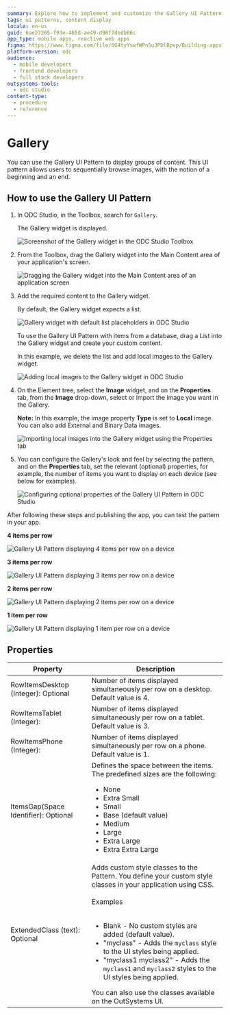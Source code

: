 ```yaml
---
summary: Explore how to implement and customize the Gallery UI Pattern in OutSystems Developer Cloud (ODC) to display content effectively.
tags: ui patterns, content display
locale: en-us
guid: 6ae27265-f93e-465d-ae49-d98f7dedb86c
app_type: mobile apps, reactive web apps
figma: https://www.figma.com/file/6G4tyYswfWPn5uJPDlBpvp/Building-apps?type=design&node-id=3203%3A9040&t=ZwHw8hXeFhwYsO5V-1
platform-version: odc
audience:
  - mobile developers
  - frontend developers
  - full stack developers
outsystems-tools:
  - odc studio
content-type:
  - procedure
  - reference
---
```


# Gallery

You can use the Gallery UI Pattern to display groups of content. This UI pattern allows users to sequentially browse images, with the notion of a beginning and an end.

## How to use the Gallery UI Pattern

1. In ODC Studio, in the Toolbox, search for `Gallery`.

    The Gallery widget is displayed.

    ![Screenshot of the Gallery widget in the ODC Studio Toolbox](images/gallery-widget-ss.png "Gallery Widget in ODC Studio Toolbox")

1. From the Toolbox, drag the Gallery widget into the Main Content area of your application's screen.

    ![Dragging the Gallery widget into the Main Content area of an application screen](images/gallery-dragwidget-ss.png "Dragging Gallery Widget to Screen")

1. Add the required content to the Gallery widget.

    By default, the Gallery widget expects a list.

    ![Gallery widget with default list placeholders in ODC Studio](images/gallery-list-ss.png "Gallery Widget Placeholders")

    To use the Gallery UI Pattern with items from a database, drag a List into the Gallery widget and create your custom content.

    In this example, we delete the list and add local images to the Gallery widget.

    ![Adding local images to the Gallery widget in ODC Studio](images/gallery-image-ss.png "Adding Images to Gallery Widget")

1. On the Element tree, select the **Image** widget, and on the **Properties** tab, from the **Image** drop-down, select or import the image you want in the Gallery.

    **Note:** In this example, the image property **Type** is set to **Local** image. You can also add External and Binary Data images.

    ![Importing local images into the Gallery widget using the Properties tab](images/gallery-localimage-ss.png "Importing Local Images to Gallery")
  
1. You can configure the Gallery's look and feel by selecting the pattern, and on the **Properties** tab, set the relevant (optional) properties, for example, the number of items you want to display on each device (see below for examples).

    ![Configuring optional properties of the Gallery UI Pattern in ODC Studio](images/gallery-properties-ss.png "Setting Optional Properties for Gallery")

After following these steps and publishing the app, you can test the pattern in your app.

**4 items per row**

![Gallery UI Pattern displaying 4 items per row on a device](images/gallerymob-14-ss.png "Gallery with 4 Items Per Row")

**3 items per row**
    
![Gallery UI Pattern displaying 3 items per row on a device](images/gallerymob-15-ss.png "Gallery with 3 Items Per Row")

**2 items per row**

![Gallery UI Pattern displaying 2 items per row on a device](images/gallerymob-16-ss.png "Gallery with 2 Items Per Row")

**1 item per row**

![Gallery UI Pattern displaying 1 item per row on a device](images/gallerymob-17-ss.png "Gallery with 1 Item Per Row")

## Properties

| Property                             | Description                                                                                                                                                                                                                                                                                                                                                                                                                                                                                                                                                                                                                       |
|--------------------------------------|-----------------------------------------------------------------------------------------------------------------------------------------------------------------------------------------------------------------------------------------------------------------------------------------------------------------------------------------------------------------------------------------------------------------------------------------------------------------------------------------------------------------------------------------------------------------------------------------------------------------------------------|
| RowItemsDesktop (Integer): Optional  | Number of items displayed simultaneously per row on a desktop. Default value is 4.                                                                                                                                                                                                                                                                                                                                                                                                                                                                                                                                                |
| RowItemsTablet (Integer):            | Number of items displayed simultaneously per row on a tablet. Default value is 3.                                                                                                                                                                                                                                                                                                                                                                                                                                                                                                                                                 |
| RowItemsPhone (Integer):             | Number of items displayed simultaneously per row on a phone. Default value is 1.                                                                                                                                                                                                                                                                                                                                                                                                                                                                                                                                                  |
| ItemsGap(Space Identifier): Optional | Defines the space between the items. The predefined sizes are the following:<p><ul><li>None</li><li>Extra Small</li><li>Small</li><li>Base (default value)</li><li>Medium</li><li>Large</li><li>Extra Large</li><li>Extra Extra Large</li></ul></p>                                                                                                                                                                                                                                                                                                                                                                               |
| ExtendedClass (text): Optional       | Adds custom style classes to the Pattern. You define your custom style classes in your application using CSS.<br/><br/>Examples<br/><br/><ul><li>Blank - No custom styles are added (default value).</li><li>"myclass" - Adds the ``myclass`` style to the UI styles being applied.</li><li>"myclass1 myclass2" - Adds the ``myclass1`` and ``myclass2`` styles to the UI styles being applied.</li></ul>You can also use the classes available on the OutSystems UI.
